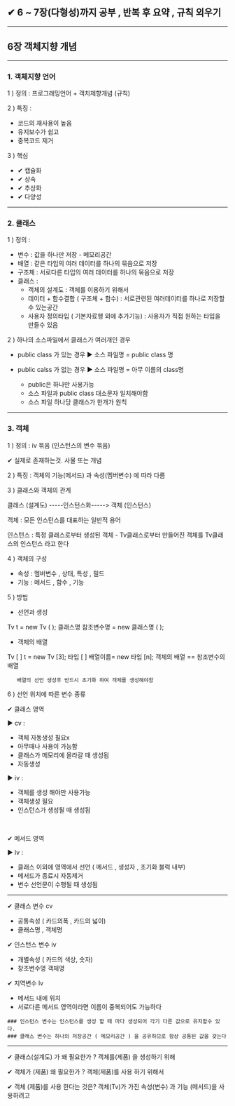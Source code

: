 ## ✔ 6 ~ 7장(다형성)까지  공부 , 반복 후 요약 , 규칙 외우기




---


## 6장 객체지향 개념 

---

### 1. 객체지향 언어 

1 ) 정의 : 프로그래밍언어 + 객치제향개념 (규칙)

2 ) 특징 :  
* 코드의 재사용이 높음  
* 유지보수가 쉽고 
* 중복코드 제거

3 ) 핵심
 *  ✔ 캡슐화 
 * ✔ 상속
 * ✔ 추상화
 * ✔ 다양성

---


### 2. 클래스

1 ) 정의 :
  * 변수 : 값을 하나만 저장 - 메모리공간
  * 배열 : 같은 타입의 여러 데이터를 하나의 묶음으로 저장
  * 구조체 : 서로다른 타입의 여러 데이터를 하나의 묶음으로 저장
  * 클래스 :
     - 객체의 설계도 : 객체를 이용하기 위해서
     - 데이터 + 함수결합 ( 구조체 + 함수) : 서로관련된 여러데이터를 하나로 저장할수 있는공간
     - 사용자 정의타입 ( 기본자료행 외에 추가기능) : 사용자가 직접 원하는 타입을 만들수 있음 

2 ) 하나의 소스파일에서 클래스가 여러개인 경우
 * public class 가 있는 경우 ▶ 소스 파일명 = public class 명
 * public calss 가 없는 경우 ▶ 소스 파일명 = 아무 이름의 class명
 
   - public은 하나만 사용가능
   - 소스 파일과 public class 대소문자 일치해야함
   - 소스 파일 하나당 클래스가 한개가 원칙
 
 ----
 
 ### 3. 객체
 1 ) 정의 : iv 묶음 (인스턴스의 변수 묶음)
 
  ✔ 실제로 존재하는것. 사물 또는 개념
   
 2 ) 특징 : 객체의 기능(메서드) 과 속성(멤버변수) 에 따라 다름
 
 3 ) 클래스와 객체의 관계 
 
   클래스 (설계도)    -----인스턴스화----->    객체 (인스턴스)
   
   객체 : 모든 인스턴스를 대표하는 일반적 용어
   
   인스턴스 : 특정 클래스로부터 생성된 객체
     - Tv클래스로부터 만들어진 객체를 Tv클래스의 인스턴스 라고 한다

 4 ) 객체의 구성
   - 속성 : 멤버변수 , 상태, 특성 , 필드
   - 기능 : 메서드 , 함수 , 기능
 
 5 ) 방법
  * 선언과 생성
  
  Tv t = new Tv ( );
   클래스명  참조변수명  = new 클래스명 ( );
   
   * 객체의 배열
    
   Tv [ ] t = new Tv [3];
   타입 [ ] 배열이름= new 타입 [n];
   객체의 배열 == 참조변수의 배열
    
       배열의 선언 생성후 반드시 초기화 하여 객체를 생성해야함
    
 6 ) 선언 위치에 따른 변수 종류
     
  ✔ 클래스 영역
  
   ▶ cv :
   * 객체 자동생성 필요x
   * 아무때나 사용이 가능함
   * 클래스가 메모리에 올라갈 때 생성됨
   * 자동생성  
 
                    
   ▶ iv : 
   * 객체를 생성 해야만 사용가능
   * 객체생성 필요
   * 인스턴스가 생성될 때 생성됨
   
   
   </br>
   
   ✔ 메서드 영역
   
   
   ▶ lv : 
   * 클래스 이외에 영역에서 선언 ( 메서드 , 생성자 , 초기화 블럭 내부)
   * 메서드가 종료시 자동제거
   * 변수 선언문이 수행될 때 생성됨
 
 -----
 
 ✔ 클래스 변수 cv
   + 공통속성 ( 카드의폭 , 카드의 넓이)
   + 클래스명 , 객체명
 
 ✔ 인스턴스 변수 iv
   + 개별속성 ( 카드의 색상, 숫자)
   + 창조변수명 객체명
   
   
 ✔ 지역변수 lv
   + 메서드 내에 위치
   +  서로다른 메서드 영역이라면 이름이 중복되어도 가능하다
   
    ### 인스턴스 변수는 인스턴스를 생성 할 때 마다 생성되어 각기 다른 값으로 유지할수 있다.
    ### 클래스 변수는 하나의 저장공간 ( 메모리공간 ) 을 공유하므로 항상 공통된 값을 갖는다
    
   
    

-----


✔ 클래스(설계도) 가 왜 필요한가 ?
객체를(제품) 을 생성하기 위해

✔ 객체가 (제품) 왜 필요한가 ?
객체(제품)를 사용 하기 위해서

✔ 객체 (제품)를 사용 한다는 것은?
객체(Tv)가 가진 속성(변수) 과 기능 (메서드)을 사용하려고 
